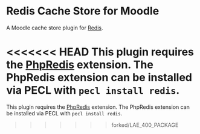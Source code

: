 Redis Cache Store for Moodle
============================

A Moodle cache store plugin for [Redis](http://redis.io).

<<<<<<< HEAD
This plugin requires the [PhpRedis](https://github.com/phpredis/phpredis) extension.  The PhpRedis extension can be installed via PECL with `pecl install redis`.
=======
This plugin requires the [PhpRedis](https://github.com/nicolasff/phpredis) extension.  The PhpRedis extension can be installed via PECL with `pecl install redis`.
>>>>>>> forked/LAE_400_PACKAGE

